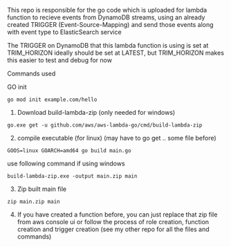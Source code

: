 This repo is responsible for the go code which is uploaded for lambda function
to recieve events from DynamoDB streams, using an already created TRIGGER (Event-Source-Mapping)
and send those events along with event type to ElasticSearch service

The TRIGGER on DynamoDB that this lambda function is using is set at TRIM_HORIZON
ideally should be set at LATEST, but TRIM_HORIZON makes this easier to test and debug for now

Commands used

GO init

```
go mod init example.com/hello
```

1. Download build-lambda-zip (only needed for windows)

```
go.exe get -u github.com/aws/aws-lambda-go/cmd/build-lambda-zip
```

2. compile executable (for linux) (may have to go get .. some file before)

```
GOOS=linux GOARCH=amd64 go build main.go
```

use following command if using windows

```
build-lambda-zip.exe -output main.zip main
```

3. Zip built main file

```
zip main.zip main
```

4. If you have created a function before, you can just replace that zip file from aws console ui
   or follow the process of role creation, function creation and trigger creation
   (see my other repo for all the files and commands)
